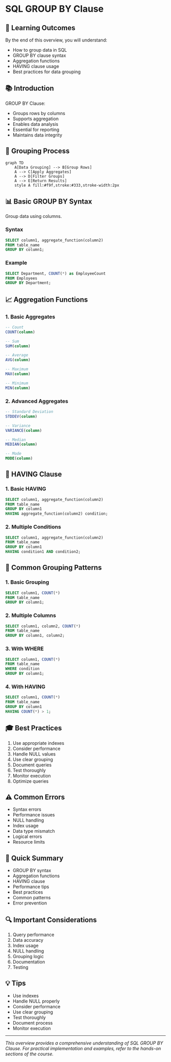 # SQL GROUP BY Clause

## 🎯 Learning Outcomes
By the end of this overview, you will understand:
- How to group data in SQL
- GROUP BY clause syntax
- Aggregation functions
- HAVING clause usage
- Best practices for data grouping

## 📚 Introduction
GROUP BY Clause:
- Groups rows by columns
- Supports aggregation
- Enables data analysis
- Essential for reporting
- Maintains data integrity

## 🔄 Grouping Process
```mermaid
graph TD
    A[Data Grouping] --> B[Group Rows]
    A --> C[Apply Aggregates]
    A --> D[Filter Groups]
    A --> E[Return Results]
    style A fill:#f9f,stroke:#333,stroke-width:2px
```

## 📊 Basic GROUP BY Syntax
Group data using columns.

### Syntax
```sql
SELECT column1, aggregate_function(column2)
FROM table_name
GROUP BY column1;
```

### Example
```sql
SELECT Department, COUNT(*) as EmployeeCount
FROM Employees
GROUP BY Department;
```

## 📈 Aggregation Functions

### 1. Basic Aggregates
```sql
-- Count
COUNT(column)

-- Sum
SUM(column)

-- Average
AVG(column)

-- Maximum
MAX(column)

-- Minimum
MIN(column)
```

### 2. Advanced Aggregates
```sql
-- Standard Deviation
STDDEV(column)

-- Variance
VARIANCE(column)

-- Median
MEDIAN(column)

-- Mode
MODE(column)
```

## 🔧 HAVING Clause

### 1. Basic HAVING
```sql
SELECT column1, aggregate_function(column2)
FROM table_name
GROUP BY column1
HAVING aggregate_function(column2) condition;
```

### 2. Multiple Conditions
```sql
SELECT column1, aggregate_function(column2)
FROM table_name
GROUP BY column1
HAVING condition1 AND condition2;
```

## 🎯 Common Grouping Patterns

### 1. Basic Grouping
```sql
SELECT column1, COUNT(*)
FROM table_name
GROUP BY column1;
```

### 2. Multiple Columns
```sql
SELECT column1, column2, COUNT(*)
FROM table_name
GROUP BY column1, column2;
```

### 3. With WHERE
```sql
SELECT column1, COUNT(*)
FROM table_name
WHERE condition
GROUP BY column1;
```

### 4. With HAVING
```sql
SELECT column1, COUNT(*)
FROM table_name
GROUP BY column1
HAVING COUNT(*) > 1;
```

## 🎓 Best Practices
1. Use appropriate indexes
2. Consider performance
3. Handle NULL values
4. Use clear grouping
5. Document queries
6. Test thoroughly
7. Monitor execution
8. Optimize queries

## ⚠️ Common Errors
- Syntax errors
- Performance issues
- NULL handling
- Index usage
- Data type mismatch
- Logical errors
- Resource limits

## 📝 Quick Summary
- GROUP BY syntax
- Aggregation functions
- HAVING clause
- Performance tips
- Best practices
- Common patterns
- Error prevention

## 🔍 Important Considerations
1. Query performance
2. Data accuracy
3. Index usage
4. NULL handling
5. Grouping logic
6. Documentation
7. Testing

## 💡 Tips
- Use indexes
- Handle NULL properly
- Consider performance
- Use clear grouping
- Test thoroughly
- Document process
- Monitor execution

---
*This overview provides a comprehensive understanding of SQL GROUP BY Clause. For practical implementation and examples, refer to the hands-on sections of the course.* 